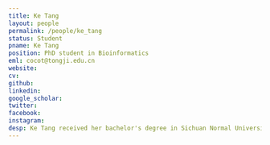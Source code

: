```yaml
---
title: Ke Tang
layout: people
permalink: /people/ke_tang
status: Student
pname: Ke Tang
position: PhD student in Bioinformatics
eml: cocot@tongji.edu.cn
website: 
cv: 
github: 
linkedin:
google_scholar: 
twitter: 
facebook: 
instagram:
desp: Ke Tang received her bachelor's degree in Sichuan Normal University in 2020. Her research focuses on deciphering and achieving specific cell differentiation by construction of single-cell gene regulatory networks and prediction of cell-type-specific transcription factors based on avaliable public data. Recently she is working on developing computational approaches to investigate gene regulation with the power of single-cell technology.
---
```

